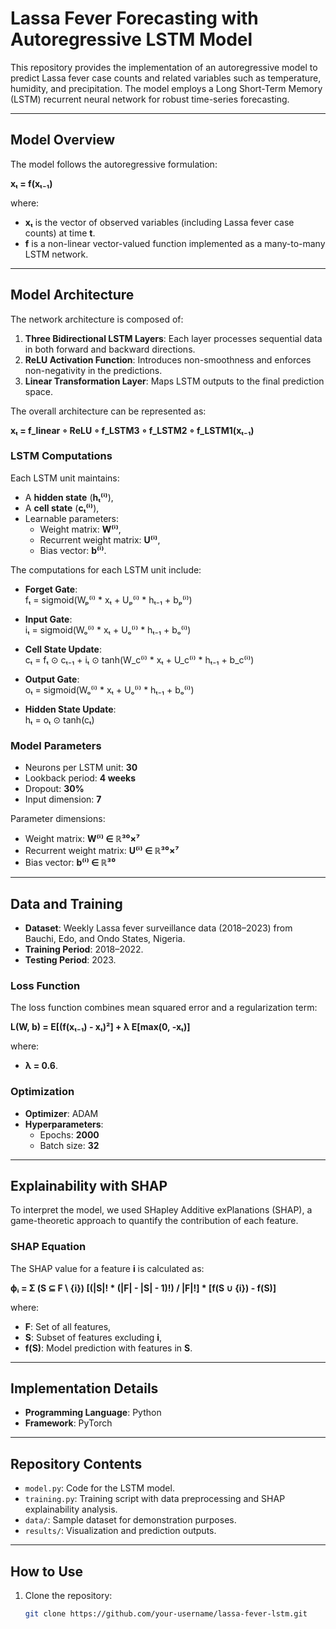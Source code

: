 # Lassa Fever Forecasting with Autoregressive LSTM Model

This repository provides the implementation of an autoregressive model to predict Lassa fever case counts and related variables such as temperature, humidity, and precipitation. The model employs a Long Short-Term Memory (LSTM) recurrent neural network for robust time-series forecasting.

---

## Model Overview

The model follows the autoregressive formulation:

**xₜ = f(xₜ₋₁)**

where:
- **xₜ** is the vector of observed variables (including Lassa fever case counts) at time **t**.
- **f** is a non-linear vector-valued function implemented as a many-to-many LSTM network.

---

## Model Architecture

The network architecture is composed of:
1. **Three Bidirectional LSTM Layers**: Each layer processes sequential data in both forward and backward directions.
2. **ReLU Activation Function**: Introduces non-smoothness and enforces non-negativity in the predictions.
3. **Linear Transformation Layer**: Maps LSTM outputs to the final prediction space.

The overall architecture can be represented as:

**xₜ = f_linear ∘ ReLU ∘ f_LSTM3 ∘ f_LSTM2 ∘ f_LSTM1(xₜ₋₁)**

### LSTM Computations
Each LSTM unit maintains:
- A **hidden state** (**hₜ⁽ⁱ⁾**),
- A **cell state** (**cₜ⁽ⁱ⁾**),
- Learnable parameters:
  - Weight matrix: **W⁽ⁱ⁾**,
  - Recurrent weight matrix: **U⁽ⁱ⁾**,
  - Bias vector: **b⁽ⁱ⁾**.

The computations for each LSTM unit include:
- **Forget Gate**:  
  fₜ = sigmoid(Wₚ⁽ⁱ⁾ * xₜ + Uₚ⁽ⁱ⁾ * hₜ₋₁ + bₚ⁽ⁱ⁾)

- **Input Gate**:  
  iₜ = sigmoid(Wₒ⁽ⁱ⁾ * xₜ + Uₒ⁽ⁱ⁾ * hₜ₋₁ + bₒ⁽ⁱ⁾)

- **Cell State Update**:  
  cₜ = fₜ ⊙ cₜ₋₁ + iₜ ⊙ tanh(W_c⁽ⁱ⁾ * xₜ + U_c⁽ⁱ⁾ * hₜ₋₁ + b_c⁽ⁱ⁾)

- **Output Gate**:  
  oₜ = sigmoid(Wₒ⁽ⁱ⁾ * xₜ + Uₒ⁽ⁱ⁾ * hₜ₋₁ + bₒ⁽ⁱ⁾)

- **Hidden State Update**:  
  hₜ = oₜ ⊙ tanh(cₜ)

### Model Parameters
- Neurons per LSTM unit: **30**
- Lookback period: **4 weeks**
- Dropout: **30%**
- Input dimension: **7**

Parameter dimensions:
- Weight matrix: **W⁽ⁱ⁾ ∈ ℝ³⁰×⁷**
- Recurrent weight matrix: **U⁽ⁱ⁾ ∈ ℝ³⁰×⁷**
- Bias vector: **b⁽ⁱ⁾ ∈ ℝ³⁰**

---

## Data and Training

- **Dataset**: Weekly Lassa fever surveillance data (2018–2023) from Bauchi, Edo, and Ondo States, Nigeria.
- **Training Period**: 2018–2022.
- **Testing Period**: 2023.

### Loss Function
The loss function combines mean squared error and a regularization term:

**L(W, b) = E[(f(xₜ₋₁) - xₜ)²] + λ E[max(0, -xₜ)]**

where:
- **λ = 0.6**.

### Optimization
- **Optimizer**: ADAM
- **Hyperparameters**:
  - Epochs: **2000**
  - Batch size: **32**

---

## Explainability with SHAP

To interpret the model, we used SHapley Additive exPlanations (SHAP), a game-theoretic approach to quantify the contribution of each feature.

### SHAP Equation
The SHAP value for a feature **i** is calculated as:

**ϕᵢ = Σ (S ⊆ F \ {i}) [(|S|! * (|F| - |S| - 1)!) / |F|!] * [f(S ∪ {i}) - f(S)]**

where:
- **F**: Set of all features,
- **S**: Subset of features excluding **i**,
- **f(S)**: Model prediction with features in **S**.

---

## Implementation Details

- **Programming Language**: Python
- **Framework**: PyTorch

---

## Repository Contents

- `model.py`: Code for the LSTM model.
- `training.py`: Training script with data preprocessing and SHAP explainability analysis.
- `data/`: Sample dataset for demonstration purposes.
- `results/`: Visualization and prediction outputs.

---

## How to Use

1. Clone the repository:
   ```bash
   git clone https://github.com/your-username/lassa-fever-lstm.git
